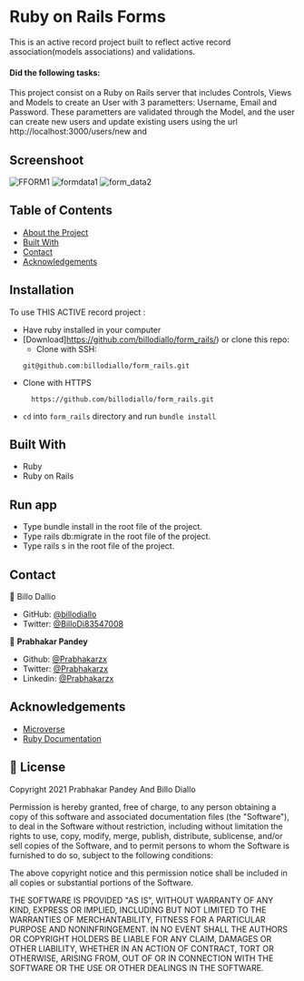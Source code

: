 # Ruby on Rails Forms
This is an active record project built to reflect active record association(models associations) and validations.
#### Did the following tasks:

This project consist on a Ruby on Rails server that includes Controls, Views and Models to create an User with 3 parametters: Username, Email and Password. These parametters are validated through the Model, and the user can create new users and update existing users using the url http://localhost:3000/users/new and 
## Screenshoot
![FFORM1](https://user-images.githubusercontent.com/11162987/110925238-fe6c1900-8333-11eb-991e-829757a9c6ce.JPG)
![formdata1](https://user-images.githubusercontent.com/11162987/110908539-0457ff00-8320-11eb-9a24-48505689fbb7.JPG)
![form_data2](https://user-images.githubusercontent.com/11162987/110908543-06ba5900-8320-11eb-9a22-b2c6ca18c390.JPG)

<!-- TABLE OF CONTENTS -->

## Table of Contents

* [About the Project](#about-the-project)
* [Built With](#built-with)
* [Contact](#contact)
* [Acknowledgements](#acknowledgements)

<!-- ABOUT THE PROJECT -->

## Installation

To use THIS ACTIVE record project :
* Have ruby installed in your computer
* [Download]https://github.com/billodiallo/form_rails/) or clone this repo:
  - Clone with SSH:
  ```
  git@github.com:billodiallo/form_rails.git
  ```
- Clone with HTTPS
  ```
    https://github.com/billodiallo/form_rails.git
  ```
* `cd` into `form_rails` directory and run `bundle install`

## Built With
- Ruby
- Ruby on Rails

## Run app
- Type bundle install in the root file of the project.
- Type rails db:migrate in the root file of the project.
- Type rails s in the root file of the project.

<!-- CONTACT -->
## Contact

👤 Billo Dallio

- GitHub: [@billodiallo](https://github.com/billodiallo)
- Twitter: [@BilloDi83547008](https://twitter.com/BilloDi83547008)

👤 **Prabhakar Pandey**

- Github: [@Prabhakarzx](https://github.com/Prabhakarzx)
- Twitter: [@Prabhakarzx](https://twitter.com/prabhakarzx)
- Linkedin: [@Prabhakarzx](https://www.linkedin.com/in/prabhakarzx/)

<!-- ACKNOWLEDGEMENTS -->
## Acknowledgements
* [Microverse](https://www.microverse.org/)
* [Ruby Documentation](https://www.ruby-lang.org/en/documentation/)


## 📝 License

Copyright 2021 Prabhakar Pandey And Billo Diallo

Permission is hereby granted, free of charge, to any person obtaining a copy of this software and associated documentation files (the "Software"), to deal in the Software without restriction, including without limitation the rights to use, copy, modify, merge, publish, distribute, sublicense, and/or sell copies of the Software, and to permit persons to whom the Software is furnished to do so, subject to the following conditions:

The above copyright notice and this permission notice shall be included in all copies or substantial portions of the Software.

THE SOFTWARE IS PROVIDED "AS IS", WITHOUT WARRANTY OF ANY KIND, EXPRESS OR IMPLIED, INCLUDING BUT NOT LIMITED TO THE WARRANTIES OF MERCHANTABILITY, FITNESS FOR A PARTICULAR PURPOSE AND NONINFRINGEMENT. IN NO EVENT SHALL THE AUTHORS OR COPYRIGHT HOLDERS BE LIABLE FOR ANY CLAIM, DAMAGES OR OTHER LIABILITY, WHETHER IN AN ACTION OF CONTRACT, TORT OR OTHERWISE, ARISING FROM, OUT OF OR IN CONNECTION WITH THE SOFTWARE OR THE USE OR OTHER DEALINGS IN THE SOFTWARE.

